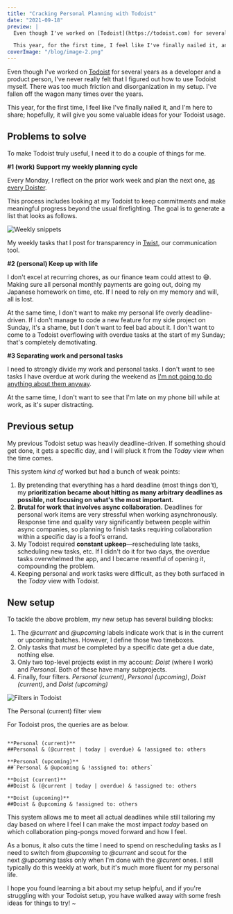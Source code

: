 ```yaml
---
title: "Cracking Personal Planning with Todoist"
date: "2021-09-18"
preview: |
  Even though I've worked on [Todoist](https://todoist.com) for several years as a developer and a product person, I've never really felt that I figured out how to use Todoist myself. There was too much friction and disorganization in my setup. I've fallen off the wagon many times over the years.

  This year, for the first time, I feel like I've finally nailed it, and I'm here to share; hopefully, it will give you some valuable ideas for your Todoist usage.
coverImage: "/blog/image-2.png"
---
```


Even though I've worked on [Todoist](https://todoist.com) for several years as a developer and a product person, I've never really felt that I figured out how to use Todoist myself. There was too much friction and disorganization in my setup. I've fallen off the wagon many times over the years.

This year, for the first time, I feel like I've finally nailed it, and I'm here to share; hopefully, it will give you some valuable ideas for your Todoist usage.

## Problems to solve

To make Todoist truly useful, I need it to do a couple of things for me.

**#1 (work) Support my weekly planning cycle**

Every Monday, I reflect on the prior work week and plan the next one, [as every Doister](https://twitter.com/amix3k/status/1120317586963685379).

This process includes looking at my Todoist to keep commitments and make meaningful progress beyond the usual firefighting. The goal is to generate a list that looks as follows.

![Weekly snippets](/blog/snippets.webp)

My weekly tasks that I post for transparency in [Twist](http://twist.com/), our communication tool.

**#2 (personal) Keep up with life**

I don't excel at recurring chores, as our finance team could attest to 😅. Making sure all personal monthly payments are going out, doing my Japanese homework on time, etc. If I need to rely on my memory and will, all is lost.

At the same time, I don't want to make my personal life overly deadline-driven. If I don't manage to code a new feature for my side project on Sunday, it's a shame, but I don't want to feel bad about it. I don't want to come to a Todoist overflowing with overdue tasks at the start of my Sunday; that's completely demotivating.

**#3 Separating work and personal tasks**

I need to strongly divide my work and personal tasks. I don't want to see tasks I have overdue at work during the weekend as [I'm not going to do anything about them anyway](https://twitter.com/jankratochvilcz/status/1439245838308593672).

At the same time, I don't want to see that I'm late on my phone bill while at work, as it's super distracting.

## Previous setup

My previous Todoist setup was heavily deadline-driven. If something should get done, it gets a specific day, and I will pluck it from the *Today* view when the time comes.

This system *kind of* worked but had a bunch of weak points:

1. By pretending that everything has a hard deadline (most things don't), my **prioritization became about hitting as many arbitrary deadlines as possible, not focusing on what's the most important.**
2. **Brutal for work that involves async collaboration.** Deadlines for personal work items are very stressful when working asynchronously. Response time and quality vary significantly between people within async companies, so planning to finish tasks requiring collaboration within a specific day is a fool's errand.
3. My Todoist required **constant upkeep**—rescheduling late tasks, scheduling new tasks, etc. If I didn't do it for two days, the overdue tasks overwhelmed the app, and I became resentful of opening it, compounding the problem.
4. Keeping personal and work tasks were difficult, as they both surfaced in the *Today* view with Todoist.

## New setup

To tackle the above problem, my new setup has several building blocks:

1. The *@current* and *@upcoming* labels indicate work that is in the current or upcoming batches. However, I define those two timeboxes.
2. Only tasks that *must* be completed by a specific date get a due date, nothing else.
3. Only two top-level projects exist in my account: *Doist* (where I work) and *Personal*. Both of these have many subprojects.
4. Finally, four filters. *Personal (current)*, *Personal (upcoming)*, *Doist (current)*, and *Doist (upcoming)*

![Filters in Todoist](/blog/image-2.png)

The Personal (current) filter view

For Todoist pros, the queries are as below.

```

**Personal (current)**
##Personal & (@current | today | overdue) & !assigned to: others

**Personal (upcoming)**
##`Personal & @upcoming & !assigned to: others`

**Doist (current)**
##Doist & (@current | today | overdue) & !assigned to: others

**Doist (upcoming)**
##Doist & @upcoming & !assigned to: others

```

This system allows me to meet all actual deadlines while still tailoring my day based on where I feel I can make the most impact *today* based on which collaboration ping-pongs moved forward and how I feel.

As a bonus, it also cuts the time I need to spend on rescheduling tasks as I need to switch from *@upcoming* to *@current* and scout for the next *@upcoming* tasks only when I'm done with the *@curent* ones. I still typically do this weekly at work, but it's much more fluent for my personal life.

I hope you found learning a bit about my setup helpful, and if you're struggling with your Todoist setup, you have walked away with some fresh ideas for things to try! ~
